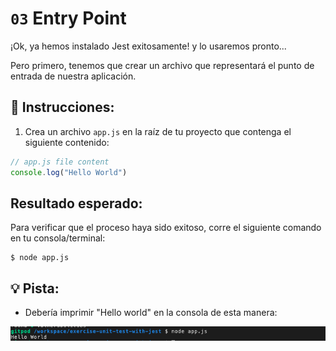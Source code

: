 # `03` Entry Point

¡Ok, ya hemos instalado Jest exitosamente! y lo usaremos pronto... 

Pero primero, tenemos que crear un archivo que representará el punto de entrada de nuestra aplicación.

## 📝 Instrucciones:

1. Crea un archivo `app.js` en la raíz de tu proyecto que contenga el siguiente contenido:

```js
// app.js file content
console.log("Hello World")
```

## Resultado esperado: 

Para verificar que el proceso haya sido exitoso, corre el siguiente comando en tu consola/terminal:

```
$ node app.js
```

## 💡 Pista:

+ Debería imprimir "Hello world" en la consola de esta manera:

![Hello world](../../assets/01-1hello-world.png)
